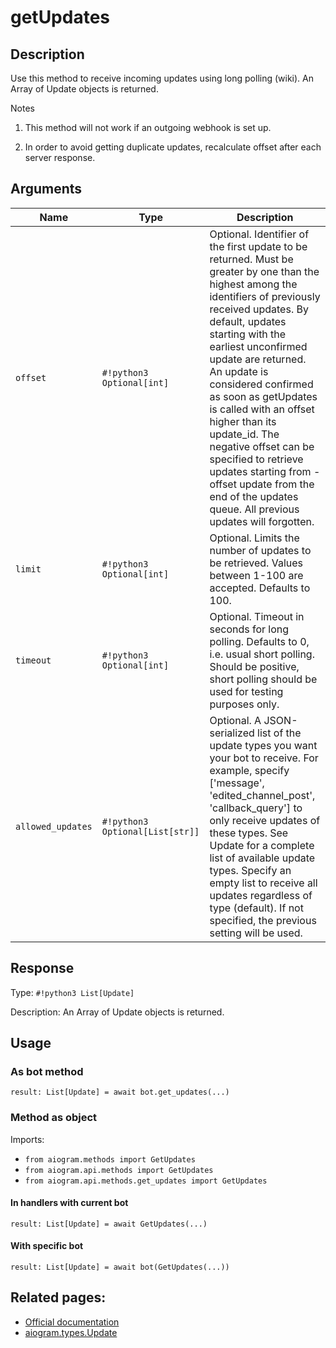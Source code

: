 # getUpdates

## Description

Use this method to receive incoming updates using long polling (wiki). An Array of Update objects is returned.

Notes

1. This method will not work if an outgoing webhook is set up.

2. In order to avoid getting duplicate updates, recalculate offset after each server response.


## Arguments

| Name | Type | Description |
| - | - | - |
| `offset` | `#!python3 Optional[int]` | Optional. Identifier of the first update to be returned. Must be greater by one than the highest among the identifiers of previously received updates. By default, updates starting with the earliest unconfirmed update are returned. An update is considered confirmed as soon as getUpdates is called with an offset higher than its update_id. The negative offset can be specified to retrieve updates starting from -offset update from the end of the updates queue. All previous updates will forgotten. |
| `limit` | `#!python3 Optional[int]` | Optional. Limits the number of updates to be retrieved. Values between 1-100 are accepted. Defaults to 100. |
| `timeout` | `#!python3 Optional[int]` | Optional. Timeout in seconds for long polling. Defaults to 0, i.e. usual short polling. Should be positive, short polling should be used for testing purposes only. |
| `allowed_updates` | `#!python3 Optional[List[str]]` | Optional. A JSON-serialized list of the update types you want your bot to receive. For example, specify ['message', 'edited_channel_post', 'callback_query'] to only receive updates of these types. See Update for a complete list of available update types. Specify an empty list to receive all updates regardless of type (default). If not specified, the previous setting will be used. |



## Response

Type: `#!python3 List[Update]`

Description: An Array of Update objects is returned.


## Usage

### As bot method

```python3
result: List[Update] = await bot.get_updates(...)
```

### Method as object

Imports:

- `from aiogram.methods import GetUpdates`
- `from aiogram.api.methods import GetUpdates`
- `from aiogram.api.methods.get_updates import GetUpdates`

#### In handlers with current bot
```python3
result: List[Update] = await GetUpdates(...)
```

#### With specific bot
```python3
result: List[Update] = await bot(GetUpdates(...))
```



## Related pages:

- [Official documentation](https://core.telegram.org/bots/api#getupdates)
- [aiogram.types.Update](../types/update.md)
